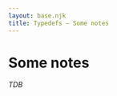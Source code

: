 ```yaml
---
layout: base.njk
title: Typedefs — Some notes
---
```



# Some notes

*TDB*

<!--

TODO: convert these notes into proper docs

**warning**: you probably don't want to read this. These notes a very rough and partially outdated, mainly for internal use, to be converted into proper documentation eventually.

## Typedefs FAQ

[Typedefs FAQ](https://hackmd.io/ySWhrYXvR4iSStIAJ8gldA?both)

## Typedefs allows you to

- [x] define types
- [ ] have serialisers and deserialisers generated for your chosen language
- [ ] give every type definition an address
- [ ] import types à la `npm install`
- [ ] ...

## What is it

Typedefs allows you to specify data *types* and exchange and use the types in different programming languages, database systems, API- & form-frameworks, etc.

We also allow you to use the types to store and retrieve typed data and work with it in strongly typed programming languages.

We are also thinking hard about meta-data and (homomorphic/Merkle) hashing.

## Can you be more specific?

Typedefs aims to define a data serialization format that interacts well
with strongly typed functional programming languages.

There are already [many great formats in existence](https://en.wikipedia.org/wiki/Comparison_of_data_serialization_formats), and most formats come with some form of [*interface definition language*](https://en.wikipedia.org/wiki/Interface_description_language).

It is here that we want to refine our language, towards a "*type definition language*" that is [*type-theoretic*](http://www.cse.chalmers.se/~abela/eafit2017/) and [*categorical*](https://plato.stanford.edu/entries/category-theory/) in nature.

Very hand-wavy, but if you construct something in a 'categorical' way, one might be able to stumble upon an 'universal construction', that is, some sort of 'best' way to define something.

This definition should then be abstract enough to apply to many systems, but concrete enough to be really useful. And be the best (universal) way define finite serialisable data types.


## Limitations

Examples of types that cannot be defined using Typedefs:

TODO

## Examples of common types that other libs support

- list/array/sequence (variable length)
  - protobuf: `repeated int32 data = 1;`
- fixed length lists
  - Typedefs: supported in the form of product types, e.g. `(* Int Int Int)`
- vectors
  - Typedefs: not supported because that would require dependent types; encode as lists
- maybe/option/optional
  - protobuf: `optional string surname = 2`
- enums
- 'nested fields' à la ProtoBuf
- records
- dictionaries (hash maps)

## Other questions

- named extractors
- lenses

## What is Typedefs?

A data interchange format that can handle typed data, and a set of tools for generating codecs in different languages.

## Why should I use Typedefs? (WIP)

Thrift, ProtoBuf, and other such serialisation libraries are made for languages that don't have a 'proper' type theory. For example, many languages lack support for [Algebraic Data Types](https://en.wikipedia.org/wiki/Algebraic_data_type). Typedefs is intended for languages whose type systems *are* nice.

One of the goals of Typedefs is to **mathematically prove the correctness** of serialisation, deserialisation, etc. This gets complex very quickly, so Typedefs is quite minimalistic on purpose.
 
See also ["Protobuffers Are Wrong"](http://reasonablypolymorphic.com/blog/protos-are-wrong/) by Sandy Maguire, and the associated [Hacker News thread](https://news.ycombinator.com/item?id=18188519).

## Open questions

There are various open questions that still need a proper analysis and resolution:

There are questions about isomorphisms: clearly `(1+1)+1` is isomorphic to `1+(1+1)`, but from a datatype point of view we don't want any isomorphisms. We also might want to alias or newtype. There is an interaction with hashing.
> Fab: I am not sure I get this. An iso is a morphism, and clearly $1+(1+1) \simeq (1+1)+1$, but this doesn't mean that they are equal. It means - and this is very reasonable - that there is a procedure to turn one into the other, and this procedure comes exactly from the associator of the coproduct, seen as a monoidal structure on set. So, in terms of datatypes, it means that I can always translate one datatype to the other, while keeping them different.
> If you add names to your categorical structure these things are even clearer: Specifically, if $F = (-) + (-)$, then I can define $X = F(F(1,1),1)$ and $Y = F(1,F(1,1))$. What category theory tells us is that these two endofunctors are different and hence their initial F-algebras have nothing to do with each other. But, again thanks to the properties of the associator, there is a natural transformation $\alpha: X \implies Y$ which is invertible in each component (i.e. it is a natural isomorphism) and this in turn means that the two initial algebras corresponding to $X,Y$ can be translated one into the other.
> The point, then, is that we want an hashing procedure that, in categorical terms, commutes with natural isomorphisms. This, from the categorical point of view, it is such a reasonable property to ask (read: If you don't get this your categorical stuff is clearly wrong) that I am quite sure that if we categorify the concept of hashing in the right way we'll get this for free from the structure itself.
 
```
-- this is to demonstrate the questions:
-- is bit^8 == nibble^2 ?
-- can we and do we want 'homomorphic hashing' ?
bit : type
bit = 1 + 1
nibble = bit * bit * bit * bit
byte = nibble * nibble
char = byte
```

Say we define "String" this way, this raises the need for some kind of Kleene-star operator:

```
-- this is to demonstrate the questions:
-- how to handle strings of arbitrary length?
-- do we encode this as a sigma type?
-- ([sbe places variable length data at the end](https://mechanical-sympathy.blogspot.nl/2014/05/simple-binary-encoding.html))
string = char + char^2 + char^3 + char^4 + ...
```

Or we can also just encode it like we do for list.

This brings us to the follow issue. For idiomatic reasons we might
want to map certain structures into idiomatic structures in the target system.

Say instead of `[[maybe]]` being

    (a:Type) -> Either Unit a

We get `[[maybe]] = Maybe`, the actual maybe from `purescript-maybe`, the Haskell prelude, etc.

It is unclear if this will create issues (between languages, within the system)

This leads to another issue.

We have for every typedef `T:TDef`, a pair of functions

    serialization_T : T -> Bits
    deserialization_T : Bits -> Maybe T

In Idris (dependent type theory) we can write this down as a function.
But in say, Java, we need to generate these functions for every imported type.


2. For efficiency reasons we might want to optimize storage for a often used type.

For this we might be able to use `Iso`s in Haskell/ML-like languages.

End goal should be to be able to write

```
import Data.Human.Age (age)


person : type
person = name * age * email
```

## Approach (in terms of the type theory used)

We first notice that with the unit type `1` and a coproduct `+`, we can build a bit: `1 + 1 = 2`.

If we add product (pair) to the mix, we can build a byte: `bit * bit * ... * bit`.

So it seems that with products and coproducts we can already do some stuff. 

But we also need to have type variables, such as `forall a. maybe a`.

And recusive datatypes, such as `forall a. list a = 1 + (a * list a)`.

There are several approaches that look like this:

- [The Gentle Art of Levitation](https://pages.lip6.fr/Pierre-Evariste.Dagand/papers/levitation.pdf)
- [True Sums of Products](http://www.andres-loeh.de/TrueSumsOfProducts) — Edsko de Vries and Andres Löh, Workshop on Generic Programming (WGP) 2014. ([presentation slides](https://www.andres-loeh.de/TrueSumsOfProducts/sop-wgp.pdf))
- [Polynomial Functors](http://mat.uab.es/~kock/cat/polynomial.html)
- [(Indexed) Containers (Dependent Polynomial Functors)](http://strictlypositive.org/indexed-containers.pdf)
- [Initial F-Algebra's](http://homepages.inf.ed.ac.uk/wadler/papers/free-rectypes/free-rectypes.txt)

The SoP approach is used in generic programming, in particular the library [`generics-sop`](https://hackage.haskell.org/package/generics-sop). And recently, @arianvp's `generics-mrsop`; a mutually recursive version of SoP.

In general, the F-algebra approach is very nice and clean: a type is given by an endo functor `F: type -> type`. For instance `a -> 1 + a` defines the maybe type.

If we want to turn this into a, say, haskell data type definition

```haskell=
data Maybe a
   = Nothing
   | Just a
```

We can take inspiration from SoP to notice that this is a sum (the constructors) of products (the constructor arguments).

Now we cannot do mutually recursive SoP, but this is where Mr. SoP comes in.

I think we can might be able to find a normal form of the endofunctors or somehow restict construction only to mrsop compatible expressions.

With this in mind we want to build an idris commandline tool that can take declarations looking like this

```haskell
maybe : type -> type
maybe a = 1 + a

list : type -> type
list a = 1 + a * list a
```

And turn them into a binary file, the serialization of the type definitions.

    tdefs pack types/base.tdef types/types.tdef -o types.tdb
    tdefs unpack types.tdb -o types/

Then you can take that and turn it into a helper library for a particular target language or system.

    tdefs compile types.tdb -T purescript -o src/Typedefs/Data


-->
